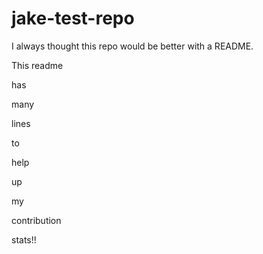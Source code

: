 # jake-test-repo

I always thought this repo would be better with a README.

This readme

has

many

lines

to

help

up

my

contribution

stats!!

